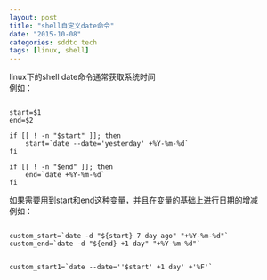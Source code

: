 ```yaml
---
layout: post
title: "shell自定义date命令"
date: "2015-10-08"
categories: sddtc tech
tags: [linux, shell]
---
```


linux下的shell date命令通常获取系统时间  
例如：  

```vim

start=$1
end=$2

if [[ ! -n "$start" ]]; then
    start=`date --date='yesterday' +%Y-%m-%d`
fi

if [[ ! -n "$end" ]]; then
    end=`date +%Y-%m-%d`
fi

```

如果需要用到start和end这种变量，并且在变量的基础上进行日期的增减  
例如：  

```vim

custom_start=`date -d "${start} 7 day ago" "+%Y-%m-%d"`
custom_end=`date -d "${end} +1 day" "+%Y-%m-%d"`


custom_start1=`date --date=''$start' +1 day' +'%F'`

```  

